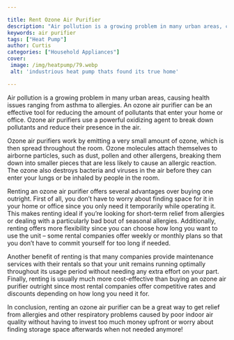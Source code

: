 ```yaml
---

title: Rent Ozone Air Purifier
description: "Air pollution is a growing problem in many urban areas, causing health issues ranging from asthma to allergies. An ozone air purif...see more"
keywords: air purifier
tags: ["Heat Pump"]
author: Curtis
categories: ["Household Appliances"]
cover: 
 image: /img/heatpump/79.webp
 alt: 'industrious heat pump thats found its true home'

---
```


Air pollution is a growing problem in many urban areas, causing health issues ranging from asthma to allergies. An ozone air purifier can be an effective tool for reducing the amount of pollutants that enter your home or office. Ozone air purifiers use a powerful oxidizing agent to break down pollutants and reduce their presence in the air. 

Ozone air purifiers work by emitting a very small amount of ozone, which is then spread throughout the room. Ozone molecules attach themselves to airborne particles, such as dust, pollen and other allergens, breaking them down into smaller pieces that are less likely to cause an allergic reaction. The ozone also destroys bacteria and viruses in the air before they can enter your lungs or be inhaled by people in the room. 

Renting an ozone air purifier offers several advantages over buying one outright. First of all, you don’t have to worry about finding space for it in your home or office since you only need it temporarily while operating it. This makes renting ideal if you’re looking for short-term relief from allergies or dealing with a particularly bad bout of seasonal allergies. Additionally, renting offers more flexibility since you can choose how long you want to use the unit – some rental companies offer weekly or monthly plans so that you don’t have to commit yourself for too long if needed. 

Another benefit of renting is that many companies provide maintenance services with their rentals so that your unit remains running optimally throughout its usage period without needing any extra effort on your part. Finally, renting is usually much more cost-effective than buying an ozone air purifier outright since most rental companies offer competitive rates and discounts depending on how long you need it for. 

In conclusion, renting an ozone air purifier can be a great way to get relief from allergies and other respiratory problems caused by poor indoor air quality without having to invest too much money upfront or worry about finding storage space afterwards when not needed anymore!
